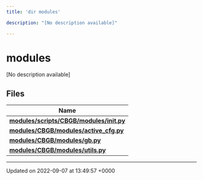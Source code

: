 ```yaml
---
title: 'dir modules'

description: "[No description available]"

---
```


# modules



[No description available]

## Files

| Name           |
| -------------- |
| **[modules/scripts/CBGB/modules/__init__.py](/documentation/code/files/scripts_2cbgb_2modules_2____init_____8py/#file-scriptscbgbmodules-init-py)**  |
| **[modules/CBGB/modules/active_cfg.py](/documentation/code/files/cbgb_2modules_2active__cfg_8py/#file-cbgbmodulesactive-cfgpy)**  |
| **[modules/CBGB/modules/gb.py](/documentation/code/files/cbgb_2modules_2gb_8py/#file-cbgbmodulesgbpy)**  |
| **[modules/CBGB/modules/utils.py](/documentation/code/files/cbgb_2modules_2utils_8py/#file-cbgbmodulesutilspy)**  |






-------------------------------

Updated on 2022-09-07 at 13:49:57 +0000
